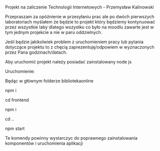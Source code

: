 Projekt na zaliczenie Technologii Internetowych - Przemysław Kalinowski

Przepraszam za opóźnienie w przesyłaniu prac ale po dwóch pierwszych laboratoriach myślałem że będzie to projekt który będziemy kontynuować
przez wszystkie laby dlatego wszystko co było na moodlu zawarte jest w tym jednym projekcie a nie w paru oddzielnych.

Jeśli będzie jakikolwiek problem z uruchomieniem pracy lub pytania dotyczące projektu to z chęcią zaprezentuję/odpowiem w wyznaczonych przez Pana godzinach/datach.

Aby uruchomić projekt należy posiadać zainstalowany node js

Uruchomienie:

Będąc w głównym folderze bibliotekaonline

npm i

cd frontend 

npm i 

cd ..

npm start

Te komendy powinny wystarczyc do poprawnego zainstalowania komponentów i uruchomienia aplikacji
